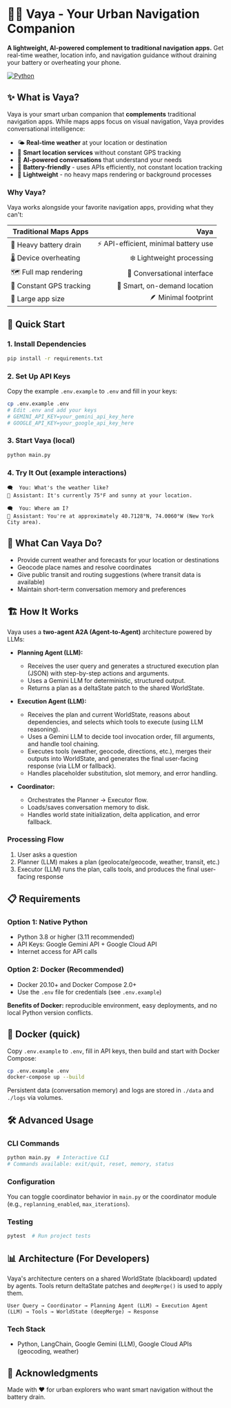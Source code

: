 # 🚶‍♀️ Vaya - Your Urban Navigation Companion

**A lightweight, AI-powered complement to traditional navigation apps.** Get real-time weather, location info, and navigation guidance without draining your battery or overheating your phone.

[![Python](https://img.shields.io/badge/Python-3.8+-blue.svg)](https://www.python.org/)

## ✨ What is Vaya?

Vaya is your smart urban companion that **complements** traditional navigation apps. While maps apps focus on visual navigation, Vaya provides conversational intelligence:

- 🌤️ **Real-time weather** at your location or destination
- 📍 **Smart location services** without constant GPS tracking
- 🧠 **AI-powered conversations** that understand your needs
- 🔋 **Battery-friendly** - uses APIs efficiently, not constant location tracking
- 📱 **Lightweight** - no heavy maps rendering or background processes

### Why Vaya?

Vaya works alongside your favorite navigation apps, providing what they can't:

| Traditional Maps Apps | Vaya |
|----------------------|------:|
| 🔋 Heavy battery drain | ⚡ API-efficient, minimal battery use |
| 🌡️ Device overheating | ❄️ Lightweight processing |
| 🗺️ Full map rendering | 💬 Conversational interface |
| 📍 Constant GPS tracking | 🎯 Smart, on-demand location |
| 💾 Large app size | 🪶 Minimal footprint |

## 🚀 Quick Start

### 1. Install Dependencies

```bash
pip install -r requirements.txt
```

### 2. Set Up API Keys

Copy the example `.env.example` to `.env` and fill in your keys:

```bash
cp .env.example .env
# Edit .env and add your keys
# GEMINI_API_KEY=your_gemini_api_key_here
# GOOGLE_API_KEY=your_google_api_key_here
```

### 3. Start Vaya (local)

```bash
python main.py
```

### 4. Try It Out (example interactions)

```
🗨️  You: What's the weather like?
🤖 Assistant: It's currently 75°F and sunny at your location.

🗨️  You: Where am I?
🤖 Assistant: You're at approximately 40.7128°N, 74.0060°W (New York City area).
```

## 💬 What Can Vaya Do?

- Provide current weather and forecasts for your location or destinations
- Geocode place names and resolve coordinates
- Give public transit and routing suggestions (where transit data is available)
- Maintain short-term conversation memory and preferences

## 🏗️ How It Works


Vaya uses a **two-agent A2A (Agent-to-Agent)** architecture powered by LLMs:

- **Planning Agent (LLM):**
	- Receives the user query and generates a structured execution plan (JSON) with step-by-step actions and arguments.
	- Uses a Gemini LLM for deterministic, structured output.
	- Returns a plan as a deltaState patch to the shared WorldState.

- **Execution Agent (LLM):**
	- Receives the plan and current WorldState, reasons about dependencies, and selects which tools to execute (using LLM reasoning).
	- Uses a Gemini LLM to decide tool invocation order, fill arguments, and handle tool chaining.
	- Executes tools (weather, geocode, directions, etc.), merges their outputs into WorldState, and generates the final user-facing response (via LLM or fallback).
	- Handles placeholder substitution, slot memory, and error handling.

- **Coordinator:**
	- Orchestrates the Planner → Executor flow.
	- Loads/saves conversation memory to disk.
	- Handles world state initialization, delta application, and error fallback.

### Processing Flow
1. User asks a question
2. Planner (LLM) makes a plan (geolocate/geocode, weather, transit, etc.)
3. Executor (LLM) runs the plan, calls tools, and produces the final user-facing response

## 📋 Requirements

### Option 1: Native Python
- Python 3.8 or higher (3.11 recommended)
- API Keys: Google Gemini API + Google Cloud API
- Internet access for API calls

### Option 2: Docker (Recommended)
- Docker 20.10+ and Docker Compose 2.0+
- Use the `.env` file for credentials (see `.env.example`)

**Benefits of Docker:** reproducible environment, easy deployments, and no local Python version conflicts.

## 🐳 Docker (quick)

Copy `.env.example` to `.env`, fill in API keys, then build and start with Docker Compose:

```bash
cp .env.example .env
docker-compose up --build
```

Persistent data (conversation memory) and logs are stored in `./data` and `./logs` via volumes.

## 🛠️ Advanced Usage

### CLI Commands

```bash
python main.py  # Interactive CLI
# Commands available: exit/quit, reset, memory, status
```

### Configuration

You can toggle coordinator behavior in `main.py` or the coordinator module (e.g., `replanning_enabled`, `max_iterations`).

### Testing

```bash
pytest  # Run project tests
```

<!-- Troubleshooting removed to keep README concise. See the project's README or docs for troubleshooting tips. -->


## 📊 Architecture (For Developers)

Vaya's architecture centers on a shared WorldState (blackboard) updated by agents. Tools return deltaState patches and `deepMerge()` is used to apply them.

```
User Query → Coordinator → Planning Agent (LLM) → Execution Agent (LLM) → Tools → WorldState (deepMerge) → Response
```


### Tech Stack
- Python, LangChain, Google Gemini (LLM), Google Cloud APIs (geocoding, weather)

## 🙏 Acknowledgments

Made with ❤️ for urban explorers who want smart navigation without the battery drain.